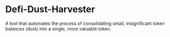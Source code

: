 # Defi-Dust-Harvester
 A tool that automates the process of consolidating small, insignificant token balances (dust) into a single, more valuable token.

